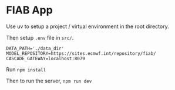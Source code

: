 # FIAB App

Use uv to setup a project / virtual environment in the root directory.

Then setup `.env` file in `src/`.

```dotfile
DATA_PATH='./data_dir'
MODEL_REPOSITORY=https://sites.ecmwf.int/repository/fiab/
CASCADE_GATEWAY=localhost:8079
```

Run `npm install`

Then to run the server, `npm run dev`
